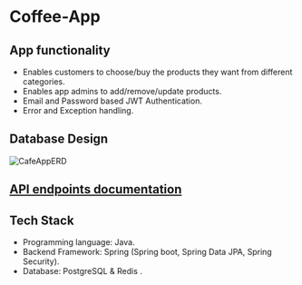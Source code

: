# Coffee-App
## App functionality

* Enables customers to choose/buy the products they want from different categories.
* Enables app admins to add/remove/update products.
* Email and Password based JWT Authentication.
* Error and Exception handling.


## Database Design
![CafeAppERD](https://user-images.githubusercontent.com/44905137/209792351-ed639a9d-6d6d-427d-ac19-20e92952bb18.png)

## [API endpoints documentation](https://app.swaggerhub.com/apis-docs/AHMEDDESWAQ_1/CafeApp/v3.1)
## Tech Stack

* Programming language: Java.
* Backend Framework: Spring (Spring boot, Spring Data JPA, Spring Security).
* Database: PostgreSQL & Redis .

